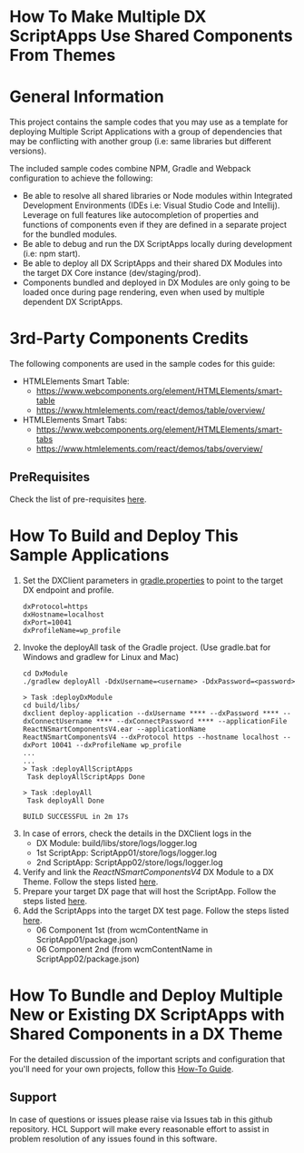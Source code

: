 # How To Make Multiple DX ScriptApps Use Shared Components From Themes
# General Information
This project contains the sample codes that you may use as a template for deploying Multiple Script Applications with a group of dependencies that may be conflicting with another group (i.e: same libraries but different versions).

The included sample codes combine NPM, Gradle and Webpack configuration to achieve the following:
- Be able to resolve all shared libraries or Node modules within Integrated Development Environments (IDEs i.e: Visual Studio Code and Intellij). Leverage on full features like autocompletion of properties and functions of components even if they are defined in a separate project for the bundled modules.
- Be able to debug and run the DX ScriptApps locally during development (i.e: npm start).
- Be able to deploy all DX ScriptApps and their shared DX Modules into the target DX Core instance (dev/staging/prod).
- Components bundled and deployed in DX Modules are only going to be loaded once during page rendering, even when used by multiple dependent DX ScriptApps.

# 3rd-Party Components Credits
The following components are used in the sample codes for this guide:
- HTMLElements Smart Table:
    - https://www.webcomponents.org/element/HTMLElements/smart-table
    - https://www.htmlelements.com/react/demos/table/overview/
- HTMLElements Smart Tabs:
    - https://www.webcomponents.org/element/HTMLElements/smart-tabs
    - https://www.htmlelements.com/react/demos/tabs/overview/

## PreRequisites
Check the list of pre-requisites [here](https://opensource.hcltechsw.com/digital-experience/CF207/guide_me/tutorials/scriptapps/pre_requisites/).

#  How To Build and Deploy This Sample Applications
1. Set the DXClient parameters in [gradle.properties](DxModule/gradle.properties) to point to the target DX endpoint and profile.
    ```
   dxProtocol=https
   dxHostname=localhost
   dxPort=10041
   dxProfileName=wp_profile
    ```
2. Invoke the deployAll task of the Gradle project. (Use gradle.bat for Windows and gradlew for Linux and Mac)
    ``` 
    cd DxModule
    ./gradlew deployAll -DdxUsername=<username> -DdxPassword=<password>
    ``` 
    ``` 
    > Task :deployDxModule
    cd build/libs/
    dxclient deploy-application --dxUsername **** --dxPassword **** --dxConnectUsername **** --dxConnectPassword **** --applicationFile ReactNSmartComponentsV4.ear --applicationName ReactNSmartComponentsV4 --dxProtocol https --hostname localhost --dxPort 10041 --dxProfileName wp_profile
    ...
    ...
    > Task :deployAllScriptApps
     Task deployAllScriptApps Done
    
    > Task :deployAll
     Task deployAll Done
    
    BUILD SUCCESSFUL in 2m 17s
    ```
5. In case of errors, check the details in the DXClient logs in the
    - DX Module: build/libs/store/logs/logger.log
    - 1st ScriptApp: ScriptApp01/store/logs/logger.log
    - 2nd ScriptApp: ScriptApp02/store/logs/logger.log
6. Verify and link the _ReactNSmartComponentsV4_ DX Module to a DX Theme. Follow the steps listed [here](https://opensource.hcltechsw.com/digital-experience/CF207/guide_me/tutorials/scriptapps/common-setup/post-deployment/verify_link_module_to_theme/).
8. Prepare your target DX page that will host the ScriptApp. Follow the steps listed [here](https://opensource.hcltechsw.com/digital-experience/CF207/guide_me/tutorials/scriptapps/common-setup/post-deployment/prepare_dx_page/).
9. Add the ScriptApps into the target DX test page. Follow the steps listed [here](https://opensource.hcltechsw.com/digital-experience/CF207/guide_me/tutorials/scriptapps/common-setup/post-deployment/add_scriptapp_to_page/).
    - 06 Component 1st (from wcmContentName in ScriptApp01/package.json)
    - 06 Component 2nd (from wcmContentName in ScriptApp02/package.json)

# How To Bundle and Deploy Multiple New or Existing DX ScriptApps with Shared Components in a DX Theme
For the detailed discussion of the important scripts and configuration that you'll need for your own projects, follow this [How-To Guide](https://opensource.hcltechsw.com/digital-experience/CF207/guide_me/tutorials/scriptapps/how_to/06_theme_component_in_app/).

## Support

In case of questions or issues please raise via Issues tab in this github repository. HCL Support will make every reasonable effort to assist in problem resolution of any issues found in this software.
